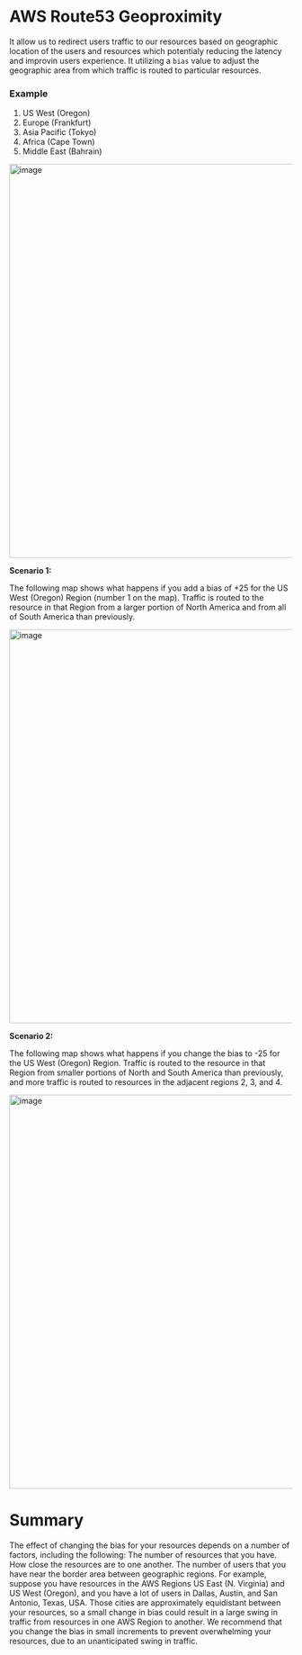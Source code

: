 # AWS Route53 Geoproximity
It allow us to redirect users traffic to our resources based on geographic location of the users and resources which potentialy reducing the latency and improvin users experience. It utilizing a `bias` value to adjust the geographic area from which traffic is routed to particular resources.

### Example
1. US West (Oregon)
2. Europe (Frankfurt)
3. Asia Pacific (Tokyo)
4. Africa (Cape Town)
5. Middle East (Bahrain)
<img width="700" alt="image" src="https://github.com/user-attachments/assets/8f9158a6-7455-45c9-9600-b70d02473ab4" />

**Scenario 1:**

The following map shows what happens if you add a bias of +25 for the US West (Oregon) Region (number 1 on the map). Traffic is routed to the resource in that Region from a larger portion of North America and from all of South America than previously.

<img width="700" alt="image" src="https://github.com/user-attachments/assets/d61439a9-7a44-4a97-924b-f86593dad996" />

**Scenario 2:**

The following map shows what happens if you change the bias to -25 for the US West (Oregon) Region. Traffic is routed to the resource in that Region from smaller portions of North and South America than previously, and more traffic is routed to resources in the adjacent regions 2, 3, and 4.

<img width="700" alt="image" src="https://github.com/user-attachments/assets/675d0c8f-5d88-4ace-a7ba-b3265dda6d7e" />

# Summary
The effect of changing the bias for your resources depends on a number of factors, including the following:
The number of resources that you have.
How close the resources are to one another.
The number of users that you have near the border area between geographic regions. For example, suppose you have resources in the AWS Regions US East (N. Virginia) and US West (Oregon), and you have a lot of users in Dallas, Austin, and San Antonio, Texas, USA. Those cities are approximately equidistant between your resources, so a small change in bias could result in a large swing in traffic from resources in one AWS Region to another.
We recommend that you change the bias in small increments to prevent overwhelming your resources, due to an unanticipated swing in traffic.




